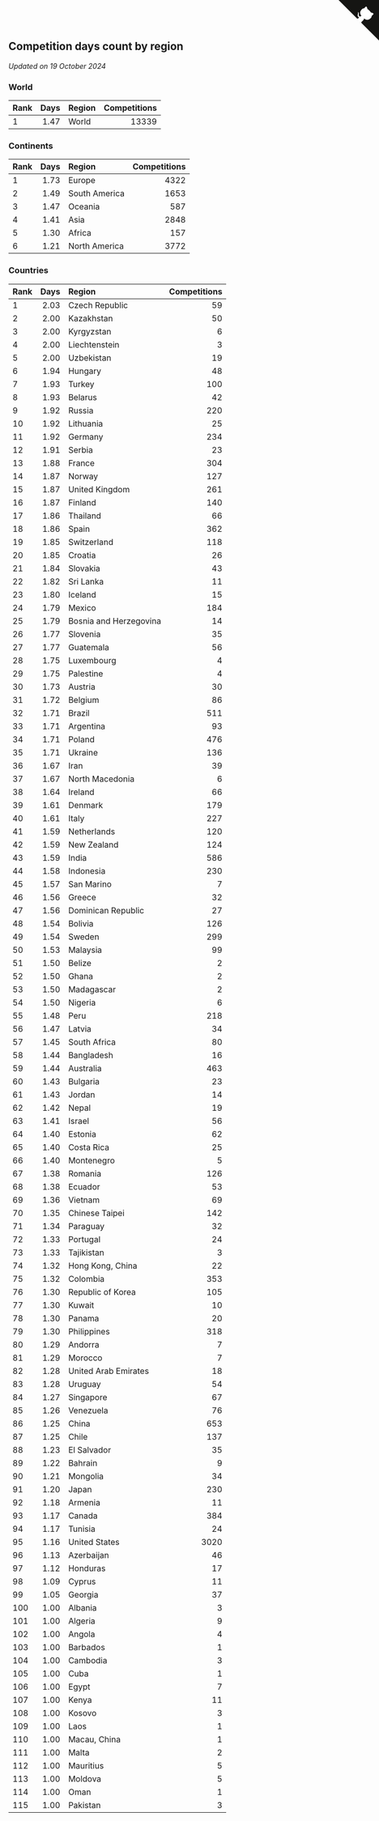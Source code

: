 ## Competition days count by region

*Updated on 19 October 2024*


### World

| Rank | Days | Region | Competitions |
| :--- | ---: | :--- | ---: |
| 1 | 1.47 | World | 13339 |

### Continents

| Rank | Days | Region | Competitions |
| :--- | ---: | :--- | ---: |
| 1 | 1.73 | Europe | 4322 |
| 2 | 1.49 | South America | 1653 |
| 3 | 1.47 | Oceania | 587 |
| 4 | 1.41 | Asia | 2848 |
| 5 | 1.30 | Africa | 157 |
| 6 | 1.21 | North America | 3772 |

### Countries

| Rank | Days | Region | Competitions |
| :--- | ---: | :--- | ---: |
| 1 | 2.03 | Czech Republic | 59 |
| 2 | 2.00 | Kazakhstan | 50 |
| 3 | 2.00 | Kyrgyzstan | 6 |
| 4 | 2.00 | Liechtenstein | 3 |
| 5 | 2.00 | Uzbekistan | 19 |
| 6 | 1.94 | Hungary | 48 |
| 7 | 1.93 | Turkey | 100 |
| 8 | 1.93 | Belarus | 42 |
| 9 | 1.92 | Russia | 220 |
| 10 | 1.92 | Lithuania | 25 |
| 11 | 1.92 | Germany | 234 |
| 12 | 1.91 | Serbia | 23 |
| 13 | 1.88 | France | 304 |
| 14 | 1.87 | Norway | 127 |
| 15 | 1.87 | United Kingdom | 261 |
| 16 | 1.87 | Finland | 140 |
| 17 | 1.86 | Thailand | 66 |
| 18 | 1.86 | Spain | 362 |
| 19 | 1.85 | Switzerland | 118 |
| 20 | 1.85 | Croatia | 26 |
| 21 | 1.84 | Slovakia | 43 |
| 22 | 1.82 | Sri Lanka | 11 |
| 23 | 1.80 | Iceland | 15 |
| 24 | 1.79 | Mexico | 184 |
| 25 | 1.79 | Bosnia and Herzegovina | 14 |
| 26 | 1.77 | Slovenia | 35 |
| 27 | 1.77 | Guatemala | 56 |
| 28 | 1.75 | Luxembourg | 4 |
| 29 | 1.75 | Palestine | 4 |
| 30 | 1.73 | Austria | 30 |
| 31 | 1.72 | Belgium | 86 |
| 32 | 1.71 | Brazil | 511 |
| 33 | 1.71 | Argentina | 93 |
| 34 | 1.71 | Poland | 476 |
| 35 | 1.71 | Ukraine | 136 |
| 36 | 1.67 | Iran | 39 |
| 37 | 1.67 | North Macedonia | 6 |
| 38 | 1.64 | Ireland | 66 |
| 39 | 1.61 | Denmark | 179 |
| 40 | 1.61 | Italy | 227 |
| 41 | 1.59 | Netherlands | 120 |
| 42 | 1.59 | New Zealand | 124 |
| 43 | 1.59 | India | 586 |
| 44 | 1.58 | Indonesia | 230 |
| 45 | 1.57 | San Marino | 7 |
| 46 | 1.56 | Greece | 32 |
| 47 | 1.56 | Dominican Republic | 27 |
| 48 | 1.54 | Bolivia | 126 |
| 49 | 1.54 | Sweden | 299 |
| 50 | 1.53 | Malaysia | 99 |
| 51 | 1.50 | Belize | 2 |
| 52 | 1.50 | Ghana | 2 |
| 53 | 1.50 | Madagascar | 2 |
| 54 | 1.50 | Nigeria | 6 |
| 55 | 1.48 | Peru | 218 |
| 56 | 1.47 | Latvia | 34 |
| 57 | 1.45 | South Africa | 80 |
| 58 | 1.44 | Bangladesh | 16 |
| 59 | 1.44 | Australia | 463 |
| 60 | 1.43 | Bulgaria | 23 |
| 61 | 1.43 | Jordan | 14 |
| 62 | 1.42 | Nepal | 19 |
| 63 | 1.41 | Israel | 56 |
| 64 | 1.40 | Estonia | 62 |
| 65 | 1.40 | Costa Rica | 25 |
| 66 | 1.40 | Montenegro | 5 |
| 67 | 1.38 | Romania | 126 |
| 68 | 1.38 | Ecuador | 53 |
| 69 | 1.36 | Vietnam | 69 |
| 70 | 1.35 | Chinese Taipei | 142 |
| 71 | 1.34 | Paraguay | 32 |
| 72 | 1.33 | Portugal | 24 |
| 73 | 1.33 | Tajikistan | 3 |
| 74 | 1.32 | Hong Kong, China | 22 |
| 75 | 1.32 | Colombia | 353 |
| 76 | 1.30 | Republic of Korea | 105 |
| 77 | 1.30 | Kuwait | 10 |
| 78 | 1.30 | Panama | 20 |
| 79 | 1.30 | Philippines | 318 |
| 80 | 1.29 | Andorra | 7 |
| 81 | 1.29 | Morocco | 7 |
| 82 | 1.28 | United Arab Emirates | 18 |
| 83 | 1.28 | Uruguay | 54 |
| 84 | 1.27 | Singapore | 67 |
| 85 | 1.26 | Venezuela | 76 |
| 86 | 1.25 | China | 653 |
| 87 | 1.25 | Chile | 137 |
| 88 | 1.23 | El Salvador | 35 |
| 89 | 1.22 | Bahrain | 9 |
| 90 | 1.21 | Mongolia | 34 |
| 91 | 1.20 | Japan | 230 |
| 92 | 1.18 | Armenia | 11 |
| 93 | 1.17 | Canada | 384 |
| 94 | 1.17 | Tunisia | 24 |
| 95 | 1.16 | United States | 3020 |
| 96 | 1.13 | Azerbaijan | 46 |
| 97 | 1.12 | Honduras | 17 |
| 98 | 1.09 | Cyprus | 11 |
| 99 | 1.05 | Georgia | 37 |
| 100 | 1.00 | Albania | 3 |
| 101 | 1.00 | Algeria | 9 |
| 102 | 1.00 | Angola | 4 |
| 103 | 1.00 | Barbados | 1 |
| 104 | 1.00 | Cambodia | 3 |
| 105 | 1.00 | Cuba | 1 |
| 106 | 1.00 | Egypt | 7 |
| 107 | 1.00 | Kenya | 11 |
| 108 | 1.00 | Kosovo | 3 |
| 109 | 1.00 | Laos | 1 |
| 110 | 1.00 | Macau, China | 1 |
| 111 | 1.00 | Malta | 2 |
| 112 | 1.00 | Mauritius | 5 |
| 113 | 1.00 | Moldova | 5 |
| 114 | 1.00 | Oman | 1 |
| 115 | 1.00 | Pakistan | 3 |


<a href="https://github.com/JustinTimeCuber/wca_statistics" class="github-corner" aria-label="View source on Github"><svg width="80" height="80" viewBox="0 0 250 250" style="fill:#151513; color:#fff; position: absolute; top: 0; border: 0; right: 0;" aria-hidden="true"><path d="M0,0 L115,115 L130,115 L142,142 L250,250 L250,0 Z"></path><path d="M128.3,109.0 C113.8,99.7 119.0,89.6 119.0,89.6 C122.0,82.7 120.5,78.6 120.5,78.6 C119.2,72.0 123.4,76.3 123.4,76.3 C127.3,80.9 125.5,87.3 125.5,87.3 C122.9,97.6 130.6,101.9 134.4,103.2" fill="currentColor" style="transform-origin: 130px 106px;" class="octo-arm"></path><path d="M115.0,115.0 C114.9,115.1 118.7,116.5 119.8,115.4 L133.7,101.6 C136.9,99.2 139.9,98.4 142.2,98.6 C133.8,88.0 127.5,74.4 143.8,58.0 C148.5,53.4 154.0,51.2 159.7,51.0 C160.3,49.4 163.2,43.6 171.4,40.1 C171.4,40.1 176.1,42.5 178.8,56.2 C183.1,58.6 187.2,61.8 190.9,65.4 C194.5,69.0 197.7,73.2 200.1,77.6 C213.8,80.2 216.3,84.9 216.3,84.9 C212.7,93.1 206.9,96.0 205.4,96.6 C205.1,102.4 203.0,107.8 198.3,112.5 C181.9,128.9 168.3,122.5 157.7,114.1 C157.9,116.9 156.7,120.9 152.7,124.9 L141.0,136.5 C139.8,137.7 141.6,141.9 141.8,141.8 Z" fill="currentColor" class="octo-body"></path></svg></a><style>.github-corner:hover .octo-arm{animation:octocat-wave 560ms ease-in-out}@keyframes octocat-wave{0%,100%{transform:rotate(0)}20%,60%{transform:rotate(-25deg)}40%,80%{transform:rotate(10deg)}}@media (max-width:500px){.github-corner:hover .octo-arm{animation:none}.github-corner .octo-arm{animation:octocat-wave 560ms ease-in-out}}</style>
